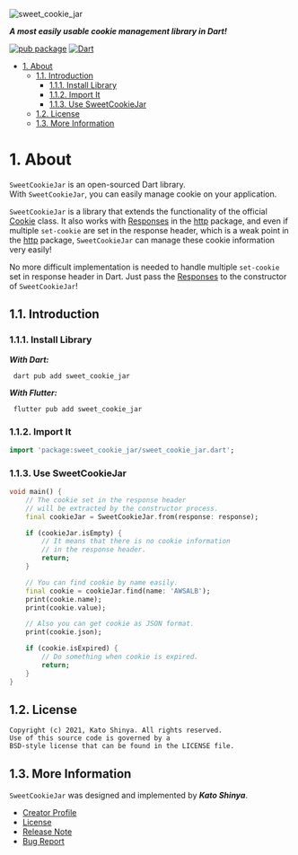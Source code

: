 ![sweet_cookie_jar](https://user-images.githubusercontent.com/13072231/145067729-a8ac198a-e157-484a-8834-c74ca3470616.png)

**_A most easily usable cookie management library in Dart!_**

[![pub package](https://img.shields.io/pub/v/sweet-cookie-jar.svg)](https://pub.dev/packages/sweet-cookie-jar)
[![Dart](https://github.com/myConsciousness/sweet-cookie-jar/actions/workflows/dart.yml/badge.svg)](https://github.com/myConsciousness/sweet-cookie-jar/actions/workflows/dart.yml)

<!-- TOC -->

- [1. About](#1-about)
  - [1.1. Introduction](#11-introduction)
    - [1.1.1. Install Library](#111-install-library)
    - [1.1.2. Import It](#112-import-it)
    - [1.1.3. Use SweetCookieJar](#113-use-sweetcookiejar)
  - [1.2. License](#12-license)
  - [1.3. More Information](#13-more-information)

<!-- /TOC -->

# 1. About

`SweetCookieJar` is an open-sourced Dart library.</br>
With `SweetCookieJar`, you can easily manage cookie on your application.

`SweetCookieJar` is a library that extends the functionality of the official [Cookie](https://api.flutter.dev/flutter/dart-io/Cookie-class.html) class. It also works with [Responses](https://pub.dev/documentation/http/latest/http/Response-class.html) in the [http](https://pub.dev/packages/http) package, and even if multiple `set-cookie` are set in the response header, which is a weak point in the [http](https://pub.dev/packages/http) package, `SweetCookieJar` can manage these cookie information very easily!

No more difficult implementation is needed to handle multiple `set-cookie` set in response header in Dart. Just pass the [Responses](https://pub.dev/documentation/http/latest/http/Response-class.html) to the constructor of `SweetCookieJar`!

## 1.1. Introduction

### 1.1.1. Install Library

**_With Dart:_**

```terminal
 dart pub add sweet_cookie_jar
```

**_With Flutter:_**

```terminal
 flutter pub add sweet_cookie_jar
```

### 1.1.2. Import It

```dart
import 'package:sweet_cookie_jar/sweet_cookie_jar.dart';
```

### 1.1.3. Use SweetCookieJar

```dart
void main() {
    // The cookie set in the response header
    // will be extracted by the constructor process.
    final cookieJar = SweetCookieJar.from(response: response);

    if (cookieJar.isEmpty) {
        // It means that there is no cookie information
        // in the response header.
        return;
    }

    // You can find cookie by name easily.
    final cookie = cookieJar.find(name: 'AWSALB');
    print(cookie.name);
    print(cookie.value);

    // Also you can get cookie as JSON format.
    print(cookie.json);

    if (cookie.isExpired) {
        // Do something when cookie is expired.
        return;
    }
}
```

## 1.2. License

```license
Copyright (c) 2021, Kato Shinya. All rights reserved.
Use of this source code is governed by a
BSD-style license that can be found in the LICENSE file.
```

## 1.3. More Information

`SweetCookieJar` was designed and implemented by **_Kato Shinya_**.

- [Creator Profile](https://github.com/myConsciousness)
- [License](https://github.com/myConsciousness/sweet-cookie-jar/blob/main/LICENSE)
- [Release Note](https://github.com/myConsciousness/sweet-cookie-jar/releases)
- [Bug Report](https://github.com/myConsciousness/sweet-cookie-jar/issues)
